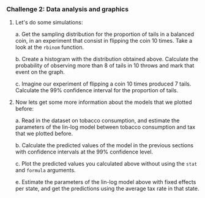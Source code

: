 ### Challenge 2: Data analysis and graphics

1. Let's do some simulations:

	a. Get the sampling distribution for the proportion of tails in a balanced
    coin, in an experiment that consist in flipping the coin 10 times. Take a
    look at the `rbinom` function.

	b. Create a histogram with the distribution obtained above. Calculate the
    probability of observing more than 8 of tails in 10 throws and mark that event
    on the graph.
	
	c. Imagine our experiment of flipping a coin 10 times produced 7 tails.
    Calculate the 99% confidence interval for the proportion of tails.
	
2. Now lets get some more information about the models that we plotted before:

	a. Read in the dataset on tobacco consumption, and estimate the parameters of the
	lin-log model between tobacco consumption and tax that we plotted before.

	b. Calculate the predicted values of the model in the previous sections with
	confidence intervals at the 99% confidence level.

	c. Plot the predicted values you calculated above without using the `stat`
    and `formula` arguments.

	e. Estimate the parameters of the lin-log model above with fixed effects per
    state, and get the predictions using the average tax rate in that state.
